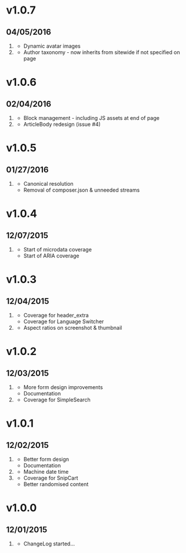 # v1.0.7
## 04/05/2016

1. [](#improved)
    * Dynamic avatar images 
2.  [](#bugfix)
    * Author taxonomy - now inherits from sitewide if not specified on page

# v1.0.6
## 02/04/2016

1. [](#improved)
    * Block management - including JS assets at end of page
2.  [](#bugfix)
    * ArticleBody redesign (issue #4)

# v1.0.5
## 01/27/2016

1.  [](#bugfix)
    * Canonical resolution
    * Removal of composer.json & unneeded streams

# v1.0.4
## 12/07/2015

1. [](#new)
    * Start of microdata coverage
    * Start of ARIA coverage

# v1.0.3
## 12/04/2015

1. [](#improved)
    * Coverage for header_extra
    * Coverage for Language Switcher
2. [](#bugfix)
    * Aspect ratios on screenshot & thumbnail

# v1.0.2
## 12/03/2015

1. [](#improved)
    * More form design improvements
    * Documentation
2. [](#new)
    * Coverage for SimpleSearch

# v1.0.1
## 12/02/2015

1. [](#improved)
    * Better form design
    * Documentation
2. [](#bugfix)
    * Machine date time
3. [](#new)
    * Coverage for SnipCart
    * Better randomised content

# v1.0.0
## 12/01/2015

1. [](#new)
    * ChangeLog started...
